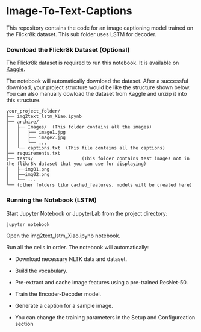 # Image-To-Text-Captions

This repository contains the code for an image captioning model trained on the Flickr8k dataset. This sub folder uses LSTM for decoder.

### Download the Flickr8k Dataset (Optional)

The Flickr8k dataset is required to run this notebook. It is available on [Kaggle](https://www.kaggle.com/datasets/adityajn105/flickr8k?resource=download).

The notebook will automatically download the dataset. After a successful download, your project structure would be like the structure shown below.
You can also manually dowload the dataset from Kaggle and unzip it into this structure.

````
your_project_folder/
├── img2text_lstm_Xiao.ipynb
├── archive/
│   ├── Images/  (This folder contains all the images)
│   │   ├── image1.jpg
│   │   ├── image2.jpg
│   │   └── ...
│   └── captions.txt  (This file contains all the captions)
├── requirements.txt
├── tests/                  (This folder contains test images not in the flikr8k dataset that you can use for displaying)
│   ├──img01.png
│   ├──img02.png
│   └── ...
└── (other folders like cached_features, models will be created here)
````

### Running the Notebook (LSTM)
Start Jupyter Notebook or JupyterLab from the project directory:

`jupyter notebook`

Open the img2text_lstm_Xiao.ipynb notebook.

Run all the cells in order. The notebook will automatically:

- Download necessary NLTK data and dataset.

- Build the vocabulary.

- Pre-extract and cache image features using a pre-trained ResNet-50.

- Train the Encoder-Decoder model.

- Generate a caption for a sample image.

- You can change the training parameters in the Setup and Configureation section
